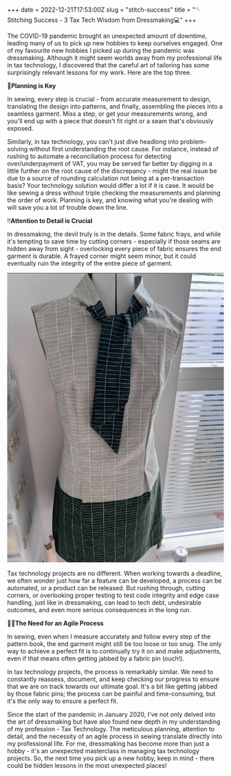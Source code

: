 +++ 
date = 2022-12-21T17:53:00Z 
slug = "stitch-success" 
title = "🪡Stitching Success - 3 Tax Tech Wisdom from Dressmaking💻"
+++

The COVID-19 pandemic brought an unexpected amount of downtime, leading many of us to pick up new hobbies to keep ourselves engaged. One of my favourite new hobbies I picked up during the pandemic was dressmaking. Although it might seem worlds away from my professional life in tax technology, I discovered that the careful art of tailoring has some surprisingly relevant lessons for my work. Here are the top three.

🔑**Planning is Key**

In sewing, every step is crucial - from accurate measurement to design, translating the design into patterns, and finally, assembling the pieces into a seamless garment. Miss a step, or get your measurements wrong, and you'll end up with a piece that doesn't fit right or a seam that's obviously exposed.

Similarly, in tax technology, you can't just dive headlong into problem-solving without first understanding the root cause. For instance, instead of rushing to automate a reconciliation process for detecting over/underpayment of VAT, you may be served far better by digging in a little further on the root cause of the discrepancy - might the real issue be due to a source of rounding calculation not being at a per-transaction basis? Your technology solution would differ a lot if it is case. It would be like sewing a dress without triple checking the measurements and planning the order of work. Planning is key, and knowing what you're dealing with will save you a lot of trouble down the line.

‼️**Attention to Detail is Crucial**

In dressmaking, the devil truly is in the details. Some fabric frays, and while it's tempting to save time by cutting corners - especially if those seams are hidden away from sight - overlocking every piece of fabric ensures the end garment is durable. A frayed corner might seem minor, but it could eventually ruin the integrity of the entire piece of garment.

![excel dress](./uploads/excel%20dress.png)

Tax technology projects are no different. When working towards a deadline, we often wonder just how far a feature can be developed, a process can be automated, or a product can be released. But rushing through, cutting corners, or overlooking proper testing to test code integrity and edge case handling, just like in dressmaking, can lead to tech debt, undesirable outcomes, and even more serious consequences in the long run.

🤸🏻**The Need for an Agile Process**

In sewing, even when I measure accurately and follow every step of the pattern book, the end garment might still be too loose or too snug. The only way to achieve a perfect fit is to continually try it on and make adjustments, even if that means often getting jabbed by a fabric pin (ouch!).

In tax technology projects, the process is remarkably similar. We need to constantly reassess, document, and keep checking our progress to ensure that we are on track towards our ultimate goal. It's a bit like getting jabbed by those fabric pins; the process can be painful and time-consuming, but it's the only way to ensure a perfect fit.

Since the start of the pandemic in January 2020, I've not only delved into the art of dressmaking but have also found new depth in my understanding of my profession - Tax Technology. The meticulous planning, attention to detail, and the necessity of an agile process in sewing translate directly into my professional life. For me, dressmaking has become more than just a hobby - it's an unexpected masterclass in managing tax technology projects. So, the next time you pick up a new hobby, keep in mind - there could be hidden lessons in the most unexpected places!
